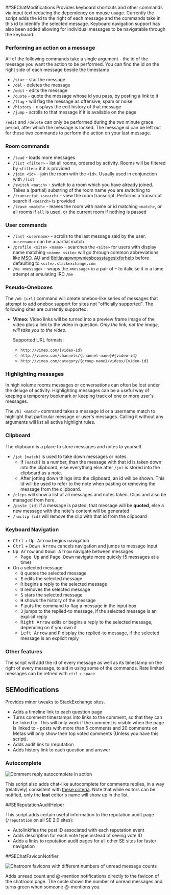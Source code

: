 ##SEChatModifications
Provides keyboard shortcuts and other commands via input text reducing 
the dependency on mouse usage.  Currently the script adds the id to the 
right of each message and the commands take in this id to identify the 
selected message. Keyboard navigation support has also been added allowing 
for individual messages to be navigatable through the keyboard.

### Performing an action on a message

All of the following commands take a single argument - the id of the 
message you want the action to be performed. You can find the id on the 
right side of each message beside the timestamp

* `/star` - star the message 
* `/del` - deletes the message
* `/edit` - edits the message
* `/quote` - quote the message whose id you pass, by posting a link to it
* `/flag` - will flag the message as offensive, spam or noise
* `/history` - displays the edit history of that message
* `/jump` - scrolls to that message if it is available on the page

`/edit` and `/delete` can only be performed during the two minute grace 
period, after which the message is locked. The message id can be left 
out for these two commands to perform the action on your last message. 

### Room commands

* `/load` - loads more messages
* `/list <filter>` - list all rooms, ordered by activity. Rooms will be 
  filtered by `<filter>` if it is provided
* `/join <id>` - join the room with the `<id>`. Usually used in 
  conjunction with `/list`
* `/switch <match>` - switch to a room which you have already joined. 
  Takes a (partial) substring of the room name you are switching to
* `/transcript <search>` - view the room transcript. Performs a transcript 
  search if `<search>` is provided
* `/leave <match>` - leaves the room with name or id matching `<match>`, 
  or all rooms if `all` is used, or the current room if nothing is passed

### User commands

* `/last <username>` - scrolls to the last message said by the user. `<username>` 
  can be a partial match
* `/profile <site> <name>` - searches the `<site>` for users with display name 
  matching `<name>`. `<site>` will go through common abbreviations like 
  <abbr title="Meta Stack Overflow">MSO</abbr>, <abbr title="Ask Ubuntu">AU</abbr> and <abbr title="Gaming">8bitlavapwnpwniesbossstagesixforhelp</abbr> 
  before defaulting to `<site>.stackexchange.com`
* `/me <message>` - wraps the `<message>` in a pair of `*` to italicise it in a 
  lame attempt at emulating IRC `/me`

### Pseudo-Oneboxes

The `/ob [url]` command will create onebox-like series of messages that attempt 
to add onebox support for sites not "officially supported". The following sites 
are currently supported:

* **Vimeo:** Video links will be turned into a preview frame 
  image of the video plus a link to the video in question. 
  *Only the link, not the image, will take you to the video.*
  
  Supported URL formats:
  * `http://vimeo.com/{video-id}`
  * `http://vimeo.com/channels/{channel-name}#{video-id}`
  * `http://vimeo.com/category/{group-name}/videos/{video-id}`

### Highlighting messages

In high volume rooms messages or conversations can often be lost under the 
deluge of activity. Highlighting messages can be a useful way of keeping 
a temporary bookmark or keeping track of one or more user's messages. 

The `/hl <match>` command takes a message id or a username match to highlight 
that particular message or user's messages. Calling it without any arguments 
will list all active highlight rules. 

### Clipboard

The clipboard is a place to store messages and notes to yourself.

* `/jot [match]` is used to take down messages or notes.
	* If `[match]` is a number, than the message with that id is taken 
	  down into the clipboard, else everything else after `/jot` is 
	  stored into the clipboard as a note.
	* After jotting down things into the clipboard, an id will be shown.
	  This id will be used to refer to the note when pasting or 
	  removing the message from the clipboard.
* `/clips` will show a list of all messages and notes taken. Clips and also be managed from here.
* `/paste [id]` if a message is pasted, that message will be **quoted**, 
  else a new message with the note's content will be generated
* `/rmclip [id]` will remove the clip with that id from the clipboard
    
### Keyboard Navigation

  * <kbd>Ctrl</kbd> + <kbd>Up Arrow</kbd> begins navigation
  * <kbd>Ctrl</kbd> + <kbd>Down Arrow</kbd> cancels navigation and jumps to message input
  * <kbd>Up Arrow</kbd> and <kbd>Down Arrow</kbd> navigate between messages
    * <kbd>Page Up</kbd> and <kbd>Page Down</kbd> navigate more quickly (5 messages at a time)
  * On a selected message:
    * <kbd>Q</kbd> quotes the selected message
    * <kbd>E</kbd> edits the selected message
    * <kbd>R</kbd> begins a reply to the selected message
    * <kbd>D</kbd> removes the selected message
    * <kbd>S</kbd> stars the selected message
    * <kbd>H</kbd> shows the history of the message
    * <kbd>F</kbd> puts the command to flag a message in the input box
    * <kbd>J</kbd> jumps to the replied-to message, if the selected message is 
      an explicit reply
    * <kbd>Right Arrow</kbd> edits or begins a reply to the selected message, 
      depending on if you own it
    * <kbd>Left Arrow</kbd> and <kbd>P</kbd> display the replied-to message, if the 
      selected message is an explicit reply

### Other features

The script will add the id of every message as well as its timestamp on 
the right of every message, to aid in using some of the commands. Rate 
limited messages can be retried with `ctrl` + `space`

## SEModifications
Provides minor tweaks to StackExchange sites.

* Adds a timeline link to each question page
* Turns comment timestamps into links to the comment, so that they can be linked to.
  This will only work if the comment is visible when the page is linked to - posts with more than
  5 comments and 20 comments on Metas will only show their top voted comments
  (Unless you have this script).
* Adds audit link to /reputation
* Adds history link to each question and answer

### Autocomplete

![Comment reply autocomplete in action](http://i.imgur.com/eTq50.png)

This script also adds chat-like autocomplete for comments replies, in a way (relatively) 
consistent with [these criteria](http://meta.stackoverflow.com/questions/43019/how-do-comment-replies-work/43020#43020). 
Note that while editors can be notified, only the **last** editor's name will show up in the list. 

##SEReputationAuditHelper

This script adds certain useful information to the reputation audit page (`/reputation` on all SE 2.0 sites): 

* Autolinkifies the post ID associated with each reputation event
* Adds description for each vote type instead of seeing vote ID
* Adds a links to reputation audit pages for all other SE sites for faster navigation

##SEChatFaviconNotifier

![Chatroom favicons with different numbers of unread message counts](http://i.imgur.com/llq97.png)

Adds unread count and @-mention notifications directly to the favicon of 
the chatroom page. The circle shows the number of unread messages and 
turns green when someone @-mentions you.
